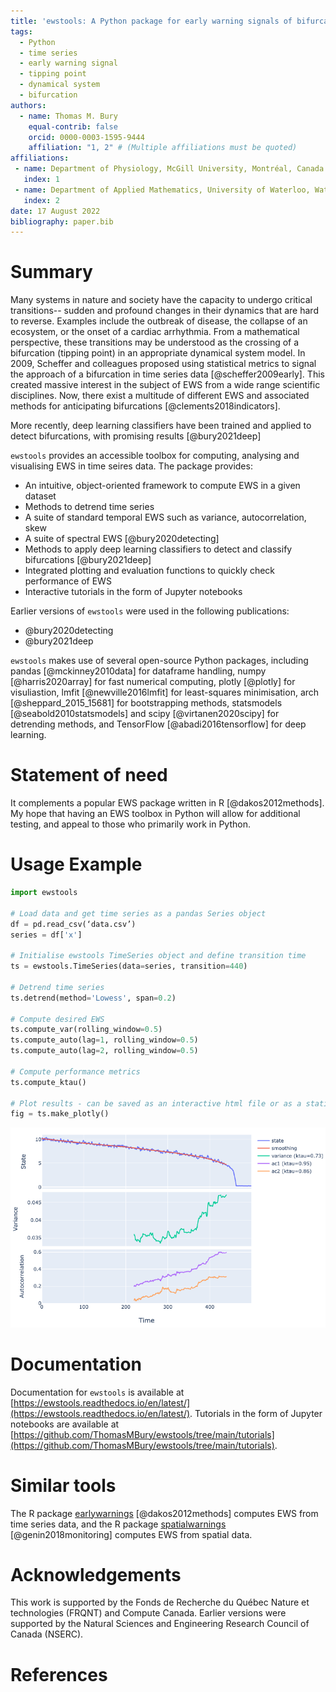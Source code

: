 ```yaml
---
title: 'ewstools: A Python package for early warning signals of bifurcations in time series data'
tags:
  - Python
  - time series
  - early warning signal
  - tipping point
  - dynamical system
  - bifurcation
authors:
  - name: Thomas M. Bury
    equal-contrib: false
    orcid: 0000-0003-1595-9444
    affiliation: "1, 2" # (Multiple affiliations must be quoted)
affiliations:
 - name: Department of Physiology, McGill University, Montréal, Canada
   index: 1
 - name: Department of Applied Mathematics, University of Waterloo, Waterloo, Canada
   index: 2
date: 17 August 2022
bibliography: paper.bib
---
```



# Summary

Many systems in nature and society have the capacity to undergo critical transitions--
sudden and profound changes in their dynamics that are hard to reverse.
Examples include the outbreak of disease, the collapse of an ecosystem, or the onset 
of a cardiac arrhythmia.
From a mathematical perspective, these transitions may be understood as the 
crossing of a bifurcation (tipping point) in an appropriate dynamical system model.
In 2009, Scheffer and colleagues proposed using statistical metrics to signal the
approach of a bifurcation in time series data [@scheffer2009early].
This created massive interest in the subject of EWS from a wide range scientific disciplines.
Now, there exist a multitude of different EWS and associated methods for
anticipating bifurcations [@clements2018indicators].

More recently, deep learning 
classifiers have been trained and applied to detect bifurcations, with promising 
results [@bury2021deep]



`ewstools` provides an accessible toolbox for computing, analysing and 
visualising EWS in time seires data. The package provides:

- An intuitive, object-oriented framework to compute EWS in a given dataset
- Methods to detrend time series
- A suite of standard temporal EWS such as variance, autocorrelation, skew
- A suite of spectral EWS [@bury2020detecting]
- Methods to apply deep learning classifiers to detect and classify bifurcations [@bury2021deep]
- Integrated plotting and evaluation functions to quickly check performance of EWS
- Interactive tutorials in the form of Jupyter notebooks


Earlier versions of `ewstools` were used in the following publications:

- @bury2020detecting
- @bury2021deep



`ewstools` makes use of several open-source Python packages, including
pandas [@mckinney2010data] for dataframe handling, 
numpy [@harris2020array] for fast numerical computing, 
plotly [@plotly] for visuliastion, 
lmfit [@newville2016lmfit] for least-squares minimisation, 
arch [@sheppard_2015_15681] for bootstrapping methods, 
statsmodels [@seabold2010statsmodels] and scipy [@virtanen2020scipy] for detrending methods, 
and TensorFlow [@abadi2016tensorflow] for deep learning.





# Statement of need

It complements a popular EWS package written in R [@dakos2012methods]. 
My hope that having an EWS toolbox in Python will allow for additional testing, 
and appeal to those who primarily work in Python. 




# Usage Example

```python
import ewstools

# Load data and get time series as a pandas Series object
df = pd.read_csv(‘data.csv’)
series = df['x']

# Initialise ewstools TimeSeries object and define transition time
ts = ewstools.TimeSeries(data=series, transition=440)

# Detrend time series
ts.detrend(method='Lowess', span=0.2)

# Compute desired EWS
ts.compute_var(rolling_window=0.5)
ts.compute_auto(lag=1, rolling_window=0.5)
ts.compute_auto(lag=2, rolling_window=0.5)

# Compute performance metrics
ts.compute_ktau()

# Plot results - can be saved as an interactive html file or as a static image
fig = ts.make_plotly()
```

![Output of plotting function in usage example.\label{fig:Figure 1}](figure1.png)


# Documentation

Documentation for `ewstools` is available at 
[https://ewstools.readthedocs.io/en/latest/](https://ewstools.readthedocs.io/en/latest/).
Tutorials in the form of Jupyter notebooks are available at
[https://github.com/ThomasMBury/ewstools/tree/main/tutorials](https://github.com/ThomasMBury/ewstools/tree/main/tutorials).


# Similar tools

The R package 
[earlywarnings](https://cran.r-project.org/web/packages/earlywarnings/index.html) [@dakos2012methods]
computes EWS from time series data, and the R package
[spatialwarnings](https://cran.r-project.org/web/packages/spatialwarnings/index.html) [@genin2018monitoring]
computes EWS from spatial data.


# Acknowledgements

This work is supported by the 
Fonds de Recherche du Québec Nature et technologies (FRQNT)
and Compute Canada. Earlier versions were supported by the 
Natural Sciences and Engineering Research Council of Canada (NSERC).


# References